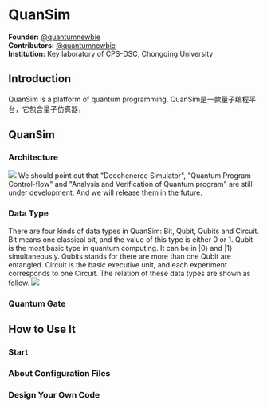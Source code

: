 # QuanSim
**Founder:** [@quantumnewbie](https://github.com/zhangxin20121923)  <br/>
**Contributors:** [@quantumnewbie](https://github.com/zhangxin20121923)  <br/>
**Institution:** Key laboratory of CPS-DSC, Chongqing University
## Introduction
QuanSim is a platform of quantum programming. QuanSim是一款量子编程平台，它包含量子仿真器，
## QuanSim
### Architecture
![](https://raw.githubusercontent.com/zhangxin20121923/QuanSim/master/pic/QuanSim-FrameWork.png) 
We should point out that "Decohenerce Simulator", "Quantum Program Control-flow" and "Analysis and Verification of Quantum program" are still under development. And we will release them in the future.

### Data Type
There are four kinds of data types in QuanSim: Bit, Qubit, Qubits and Circuit. Bit means one classical bit, and the value of this type is either 0 or 1. Qubit is the most basic type in quantum computing. It can be in $|0\rangle$ and $|1\rangle$ simultaneously. Qubits stands for there are more than one Qubit are entangled. Circuit is the basic executive unit, and each experiment corresponds to one Circuit.
The relation of these data types are shown as follow.
![](https://raw.githubusercontent.com/zhangxin20121923/QuanSim/master/pic/QuanSim-datatype.png) 

### Quantum Gate


## How to Use It
### Start

### About Configuration Files

### Design Your Own Code